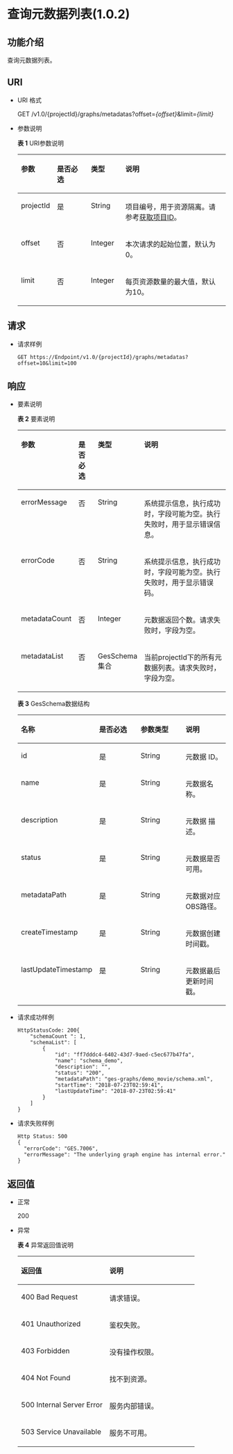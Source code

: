 # 查询元数据列表\(1.0.2\)<a name="ges_03_0068"></a>

## 功能介绍<a name="section216018237429"></a>

查询元数据列表。

## URI<a name="section1116032334214"></a>

-   URI 格式

    GET /v1.0/\{projectId\}/graphs/metadatas?offset=_\{offset\}_&limit=_\{limit\}_

-   参数说明

    **表 1**  URI参数说明

    <a name="table7574647195530"></a>
    <table><thead align="left"><tr id="row29196191195530"><th class="cellrowborder" valign="top" width="15.810000000000002%" id="mcps1.2.5.1.1"><p id="p47139520195545"><a name="p47139520195545"></a><a name="p47139520195545"></a>参数</p>
    </th>
    <th class="cellrowborder" valign="top" width="16.62%" id="mcps1.2.5.1.2"><p id="p60204776195545"><a name="p60204776195545"></a><a name="p60204776195545"></a>是否必选</p>
    </th>
    <th class="cellrowborder" valign="top" width="16.62%" id="mcps1.2.5.1.3"><p id="p44748701195545"><a name="p44748701195545"></a><a name="p44748701195545"></a>类型</p>
    </th>
    <th class="cellrowborder" valign="top" width="50.95%" id="mcps1.2.5.1.4"><p id="p766150195545"><a name="p766150195545"></a><a name="p766150195545"></a>说明</p>
    </th>
    </tr>
    </thead>
    <tbody><tr id="row47268026195530"><td class="cellrowborder" valign="top" width="15.810000000000002%" headers="mcps1.2.5.1.1 "><p id="p60657302195545"><a name="p60657302195545"></a><a name="p60657302195545"></a>projectId</p>
    </td>
    <td class="cellrowborder" valign="top" width="16.62%" headers="mcps1.2.5.1.2 "><p id="p14294412195545"><a name="p14294412195545"></a><a name="p14294412195545"></a>是</p>
    </td>
    <td class="cellrowborder" valign="top" width="16.62%" headers="mcps1.2.5.1.3 "><p id="p16996760195545"><a name="p16996760195545"></a><a name="p16996760195545"></a>String</p>
    </td>
    <td class="cellrowborder" valign="top" width="50.95%" headers="mcps1.2.5.1.4 "><p id="p51708449194548"><a name="p51708449194548"></a><a name="p51708449194548"></a>项目编号，用于资源隔离。请参考<a href="获取项目ID.md">获取项目ID</a>。</p>
    </td>
    </tr>
    <tr id="row4231281195530"><td class="cellrowborder" valign="top" width="15.810000000000002%" headers="mcps1.2.5.1.1 "><p id="p28625771195545"><a name="p28625771195545"></a><a name="p28625771195545"></a>offset</p>
    </td>
    <td class="cellrowborder" valign="top" width="16.62%" headers="mcps1.2.5.1.2 "><p id="p36986089195545"><a name="p36986089195545"></a><a name="p36986089195545"></a>否</p>
    </td>
    <td class="cellrowborder" valign="top" width="16.62%" headers="mcps1.2.5.1.3 "><p id="p43083199195545"><a name="p43083199195545"></a><a name="p43083199195545"></a>Integer</p>
    </td>
    <td class="cellrowborder" valign="top" width="50.95%" headers="mcps1.2.5.1.4 "><p id="p78230195545"><a name="p78230195545"></a><a name="p78230195545"></a>本次请求的起始位置，默认为0。</p>
    </td>
    </tr>
    <tr id="row10168161195530"><td class="cellrowborder" valign="top" width="15.810000000000002%" headers="mcps1.2.5.1.1 "><p id="p57029956195545"><a name="p57029956195545"></a><a name="p57029956195545"></a>limit</p>
    </td>
    <td class="cellrowborder" valign="top" width="16.62%" headers="mcps1.2.5.1.2 "><p id="p56023699195545"><a name="p56023699195545"></a><a name="p56023699195545"></a>否</p>
    </td>
    <td class="cellrowborder" valign="top" width="16.62%" headers="mcps1.2.5.1.3 "><p id="p41625759195545"><a name="p41625759195545"></a><a name="p41625759195545"></a>Integer</p>
    </td>
    <td class="cellrowborder" valign="top" width="50.95%" headers="mcps1.2.5.1.4 "><p id="p16243279195545"><a name="p16243279195545"></a><a name="p16243279195545"></a>每页资源数量的最大值，默认为10。</p>
    </td>
    </tr>
    </tbody>
    </table>


## 请求<a name="section1019342374214"></a>

-   请求样例

    ```
    GET https://Endpoint/v1.0/{projectId}/graphs/metadatas?offset=10&limit=100
    ```


## 响应<a name="section0193023124217"></a>

-   要素说明

    **表 2**  要素说明

    <a name="table25124157195613"></a>
    <table><thead align="left"><tr id="row18824540195613"><th class="cellrowborder" valign="top" width="16.351635163516352%" id="mcps1.2.5.1.1"><p id="p60758970195641"><a name="p60758970195641"></a><a name="p60758970195641"></a>参数</p>
    </th>
    <th class="cellrowborder" valign="top" width="11.521152115211521%" id="mcps1.2.5.1.2"><p id="p22529533195641"><a name="p22529533195641"></a><a name="p22529533195641"></a>是否必选</p>
    </th>
    <th class="cellrowborder" valign="top" width="12.55125512551255%" id="mcps1.2.5.1.3"><p id="p12952893195641"><a name="p12952893195641"></a><a name="p12952893195641"></a>类型</p>
    </th>
    <th class="cellrowborder" valign="top" width="59.575957595759576%" id="mcps1.2.5.1.4"><p id="p42551393195641"><a name="p42551393195641"></a><a name="p42551393195641"></a>说明</p>
    </th>
    </tr>
    </thead>
    <tbody><tr id="row27537949195613"><td class="cellrowborder" valign="top" width="16.351635163516352%" headers="mcps1.2.5.1.1 "><p id="p6817911195641"><a name="p6817911195641"></a><a name="p6817911195641"></a>errorMessage</p>
    </td>
    <td class="cellrowborder" valign="top" width="11.521152115211521%" headers="mcps1.2.5.1.2 "><p id="p15379896195641"><a name="p15379896195641"></a><a name="p15379896195641"></a>否</p>
    </td>
    <td class="cellrowborder" valign="top" width="12.55125512551255%" headers="mcps1.2.5.1.3 "><p id="p37812095195641"><a name="p37812095195641"></a><a name="p37812095195641"></a>String</p>
    </td>
    <td class="cellrowborder" valign="top" width="59.575957595759576%" headers="mcps1.2.5.1.4 "><p id="p42880817195641"><a name="p42880817195641"></a><a name="p42880817195641"></a>系统提示信息，执行成功时，字段可能为空。执行失败时，用于显示错误信息。</p>
    </td>
    </tr>
    <tr id="row44977959195613"><td class="cellrowborder" valign="top" width="16.351635163516352%" headers="mcps1.2.5.1.1 "><p id="p54494335195641"><a name="p54494335195641"></a><a name="p54494335195641"></a>errorCode</p>
    </td>
    <td class="cellrowborder" valign="top" width="11.521152115211521%" headers="mcps1.2.5.1.2 "><p id="p51965024195641"><a name="p51965024195641"></a><a name="p51965024195641"></a>否</p>
    </td>
    <td class="cellrowborder" valign="top" width="12.55125512551255%" headers="mcps1.2.5.1.3 "><p id="p48417417195641"><a name="p48417417195641"></a><a name="p48417417195641"></a>String</p>
    </td>
    <td class="cellrowborder" valign="top" width="59.575957595759576%" headers="mcps1.2.5.1.4 "><p id="p29496739195641"><a name="p29496739195641"></a><a name="p29496739195641"></a>系统提示信息，执行成功时，字段可能为空。执行失败时，用于显示错误码。</p>
    </td>
    </tr>
    <tr id="row65959362195613"><td class="cellrowborder" valign="top" width="16.351635163516352%" headers="mcps1.2.5.1.1 "><p id="p28286856195641"><a name="p28286856195641"></a><a name="p28286856195641"></a>metadataCount</p>
    </td>
    <td class="cellrowborder" valign="top" width="11.521152115211521%" headers="mcps1.2.5.1.2 "><p id="p9533970195641"><a name="p9533970195641"></a><a name="p9533970195641"></a>否</p>
    </td>
    <td class="cellrowborder" valign="top" width="12.55125512551255%" headers="mcps1.2.5.1.3 "><p id="p34054088195641"><a name="p34054088195641"></a><a name="p34054088195641"></a>Integer</p>
    </td>
    <td class="cellrowborder" valign="top" width="59.575957595759576%" headers="mcps1.2.5.1.4 "><p id="p6917780195641"><a name="p6917780195641"></a><a name="p6917780195641"></a>元数据返回个数。请求失败时，字段为空。</p>
    </td>
    </tr>
    <tr id="row47503510195613"><td class="cellrowborder" valign="top" width="16.351635163516352%" headers="mcps1.2.5.1.1 "><p id="p9896889195641"><a name="p9896889195641"></a><a name="p9896889195641"></a>metadataList</p>
    </td>
    <td class="cellrowborder" valign="top" width="11.521152115211521%" headers="mcps1.2.5.1.2 "><p id="p63450567195641"><a name="p63450567195641"></a><a name="p63450567195641"></a>否</p>
    </td>
    <td class="cellrowborder" valign="top" width="12.55125512551255%" headers="mcps1.2.5.1.3 "><p id="p39222277195641"><a name="p39222277195641"></a><a name="p39222277195641"></a>GesSchema集合</p>
    </td>
    <td class="cellrowborder" valign="top" width="59.575957595759576%" headers="mcps1.2.5.1.4 "><p id="p22887835195641"><a name="p22887835195641"></a><a name="p22887835195641"></a>当前projectId下的所有元数据列表。请求失败时，字段为空。</p>
    </td>
    </tr>
    </tbody>
    </table>

    **表 3**  GesSchema数据结构

    <a name="table1298314195710"></a>
    <table><thead align="left"><tr id="row45670492195710"><th class="cellrowborder" valign="top" width="25%" id="mcps1.2.5.1.1"><p id="p32362363195736"><a name="p32362363195736"></a><a name="p32362363195736"></a>名称</p>
    </th>
    <th class="cellrowborder" valign="top" width="25%" id="mcps1.2.5.1.2"><p id="p4105766195736"><a name="p4105766195736"></a><a name="p4105766195736"></a>是否必选</p>
    </th>
    <th class="cellrowborder" valign="top" width="25%" id="mcps1.2.5.1.3"><p id="p64131642195736"><a name="p64131642195736"></a><a name="p64131642195736"></a>参数类型</p>
    </th>
    <th class="cellrowborder" valign="top" width="25%" id="mcps1.2.5.1.4"><p id="p27280477195736"><a name="p27280477195736"></a><a name="p27280477195736"></a>说明</p>
    </th>
    </tr>
    </thead>
    <tbody><tr id="row43006867195710"><td class="cellrowborder" valign="top" width="25%" headers="mcps1.2.5.1.1 "><p id="p23244685195736"><a name="p23244685195736"></a><a name="p23244685195736"></a>id</p>
    </td>
    <td class="cellrowborder" valign="top" width="25%" headers="mcps1.2.5.1.2 "><p id="p3771313195736"><a name="p3771313195736"></a><a name="p3771313195736"></a>是</p>
    </td>
    <td class="cellrowborder" valign="top" width="25%" headers="mcps1.2.5.1.3 "><p id="p37040930195736"><a name="p37040930195736"></a><a name="p37040930195736"></a>String</p>
    </td>
    <td class="cellrowborder" valign="top" width="25%" headers="mcps1.2.5.1.4 "><p id="p47525319195736"><a name="p47525319195736"></a><a name="p47525319195736"></a>元数据 ID。</p>
    </td>
    </tr>
    <tr id="row43415944195710"><td class="cellrowborder" valign="top" width="25%" headers="mcps1.2.5.1.1 "><p id="p17783887195736"><a name="p17783887195736"></a><a name="p17783887195736"></a>name</p>
    </td>
    <td class="cellrowborder" valign="top" width="25%" headers="mcps1.2.5.1.2 "><p id="p31208775195736"><a name="p31208775195736"></a><a name="p31208775195736"></a>是</p>
    </td>
    <td class="cellrowborder" valign="top" width="25%" headers="mcps1.2.5.1.3 "><p id="p44882831195736"><a name="p44882831195736"></a><a name="p44882831195736"></a>String</p>
    </td>
    <td class="cellrowborder" valign="top" width="25%" headers="mcps1.2.5.1.4 "><p id="p11630671195736"><a name="p11630671195736"></a><a name="p11630671195736"></a>元数据名称。</p>
    </td>
    </tr>
    <tr id="row60500989195710"><td class="cellrowborder" valign="top" width="25%" headers="mcps1.2.5.1.1 "><p id="p23042740195736"><a name="p23042740195736"></a><a name="p23042740195736"></a>description</p>
    </td>
    <td class="cellrowborder" valign="top" width="25%" headers="mcps1.2.5.1.2 "><p id="p54522665195736"><a name="p54522665195736"></a><a name="p54522665195736"></a>是</p>
    </td>
    <td class="cellrowborder" valign="top" width="25%" headers="mcps1.2.5.1.3 "><p id="p54259730195736"><a name="p54259730195736"></a><a name="p54259730195736"></a>String</p>
    </td>
    <td class="cellrowborder" valign="top" width="25%" headers="mcps1.2.5.1.4 "><p id="p32962008195736"><a name="p32962008195736"></a><a name="p32962008195736"></a>元数据 描述。</p>
    </td>
    </tr>
    <tr id="row7796689195710"><td class="cellrowborder" valign="top" width="25%" headers="mcps1.2.5.1.1 "><p id="p4330612195736"><a name="p4330612195736"></a><a name="p4330612195736"></a>status</p>
    </td>
    <td class="cellrowborder" valign="top" width="25%" headers="mcps1.2.5.1.2 "><p id="p15235296195736"><a name="p15235296195736"></a><a name="p15235296195736"></a>是</p>
    </td>
    <td class="cellrowborder" valign="top" width="25%" headers="mcps1.2.5.1.3 "><p id="p26099460195736"><a name="p26099460195736"></a><a name="p26099460195736"></a>String</p>
    </td>
    <td class="cellrowborder" valign="top" width="25%" headers="mcps1.2.5.1.4 "><p id="p33681545195736"><a name="p33681545195736"></a><a name="p33681545195736"></a>元数据是否可用。</p>
    </td>
    </tr>
    <tr id="row25907759195710"><td class="cellrowborder" valign="top" width="25%" headers="mcps1.2.5.1.1 "><p id="p59111504195736"><a name="p59111504195736"></a><a name="p59111504195736"></a>metadataPath</p>
    </td>
    <td class="cellrowborder" valign="top" width="25%" headers="mcps1.2.5.1.2 "><p id="p23302525195736"><a name="p23302525195736"></a><a name="p23302525195736"></a>是</p>
    </td>
    <td class="cellrowborder" valign="top" width="25%" headers="mcps1.2.5.1.3 "><p id="p8456391195736"><a name="p8456391195736"></a><a name="p8456391195736"></a>String</p>
    </td>
    <td class="cellrowborder" valign="top" width="25%" headers="mcps1.2.5.1.4 "><p id="p13879061195736"><a name="p13879061195736"></a><a name="p13879061195736"></a>元数据对应OBS路径。</p>
    </td>
    </tr>
    <tr id="row61725895195710"><td class="cellrowborder" valign="top" width="25%" headers="mcps1.2.5.1.1 "><p id="p51506257195736"><a name="p51506257195736"></a><a name="p51506257195736"></a>createTimestamp</p>
    </td>
    <td class="cellrowborder" valign="top" width="25%" headers="mcps1.2.5.1.2 "><p id="p11257306195736"><a name="p11257306195736"></a><a name="p11257306195736"></a>是</p>
    </td>
    <td class="cellrowborder" valign="top" width="25%" headers="mcps1.2.5.1.3 "><p id="p39426563195736"><a name="p39426563195736"></a><a name="p39426563195736"></a>String</p>
    </td>
    <td class="cellrowborder" valign="top" width="25%" headers="mcps1.2.5.1.4 "><p id="p39434996195736"><a name="p39434996195736"></a><a name="p39434996195736"></a>元数据创建时间戳。</p>
    </td>
    </tr>
    <tr id="row38138897195710"><td class="cellrowborder" valign="top" width="25%" headers="mcps1.2.5.1.1 "><p id="p25518600195736"><a name="p25518600195736"></a><a name="p25518600195736"></a>lastUpdateTimestamp</p>
    </td>
    <td class="cellrowborder" valign="top" width="25%" headers="mcps1.2.5.1.2 "><p id="p53740758195736"><a name="p53740758195736"></a><a name="p53740758195736"></a>是</p>
    </td>
    <td class="cellrowborder" valign="top" width="25%" headers="mcps1.2.5.1.3 "><p id="p58034152195736"><a name="p58034152195736"></a><a name="p58034152195736"></a>String</p>
    </td>
    <td class="cellrowborder" valign="top" width="25%" headers="mcps1.2.5.1.4 "><p id="p3145895195736"><a name="p3145895195736"></a><a name="p3145895195736"></a>元数据最后更新时间戳。</p>
    </td>
    </tr>
    </tbody>
    </table>


-   请求成功样例

    ```
    HttpStatusCode: 200{
        "schemaCount ": 1,
        "schemaList": [
            {
                "id": "ff7dddc4-6402-43d7-9aed-c5ec677b47fa",
                "name": "schema_demo",
                "description": "",
                "status": "200",
                "metadataPath": "ges-graphs/demo_movie/schema.xml",
                "startTime": "2018-07-23T02:59:41",
                "lastUpdateTime": "2018-07-23T02:59:41"
            }
        ]
    }
    ```

-   请求失败样例

    ```
    Http Status: 500
    {
      "errorCode": "GES.7006",
      "errorMessage": "The underlying graph engine has internal error."
    }
    ```


## 返回值<a name="section4240122318427"></a>

-   正常

    200

-   异常

    **表 4**  异常返回值说明

    <a name="table21182911172628"></a>
    <table><thead align="left"><tr id="row22686601172628"><th class="cellrowborder" valign="top" width="50%" id="mcps1.2.3.1.1"><p id="p29113043172638"><a name="p29113043172638"></a><a name="p29113043172638"></a>返回值</p>
    </th>
    <th class="cellrowborder" valign="top" width="50%" id="mcps1.2.3.1.2"><p id="p9346244172638"><a name="p9346244172638"></a><a name="p9346244172638"></a>说明</p>
    </th>
    </tr>
    </thead>
    <tbody><tr id="row13233353172628"><td class="cellrowborder" valign="top" width="50%" headers="mcps1.2.3.1.1 "><p id="p50316832172638"><a name="p50316832172638"></a><a name="p50316832172638"></a>400 Bad Request</p>
    </td>
    <td class="cellrowborder" valign="top" width="50%" headers="mcps1.2.3.1.2 "><p id="p49131611172638"><a name="p49131611172638"></a><a name="p49131611172638"></a>请求错误。</p>
    </td>
    </tr>
    <tr id="row657300172628"><td class="cellrowborder" valign="top" width="50%" headers="mcps1.2.3.1.1 "><p id="p47920375172638"><a name="p47920375172638"></a><a name="p47920375172638"></a>401 Unauthorized</p>
    </td>
    <td class="cellrowborder" valign="top" width="50%" headers="mcps1.2.3.1.2 "><p id="p56345162172638"><a name="p56345162172638"></a><a name="p56345162172638"></a>鉴权失败。</p>
    </td>
    </tr>
    <tr id="row23989959172628"><td class="cellrowborder" valign="top" width="50%" headers="mcps1.2.3.1.1 "><p id="p4998764172638"><a name="p4998764172638"></a><a name="p4998764172638"></a>403 Forbidden</p>
    </td>
    <td class="cellrowborder" valign="top" width="50%" headers="mcps1.2.3.1.2 "><p id="p2246721172638"><a name="p2246721172638"></a><a name="p2246721172638"></a>没有操作权限。</p>
    </td>
    </tr>
    <tr id="row49197943172628"><td class="cellrowborder" valign="top" width="50%" headers="mcps1.2.3.1.1 "><p id="p27247364172638"><a name="p27247364172638"></a><a name="p27247364172638"></a>404 Not Found</p>
    </td>
    <td class="cellrowborder" valign="top" width="50%" headers="mcps1.2.3.1.2 "><p id="p59552853172638"><a name="p59552853172638"></a><a name="p59552853172638"></a>找不到资源。</p>
    </td>
    </tr>
    <tr id="row13744769172628"><td class="cellrowborder" valign="top" width="50%" headers="mcps1.2.3.1.1 "><p id="p61704332172638"><a name="p61704332172638"></a><a name="p61704332172638"></a>500 Internal Server Error</p>
    </td>
    <td class="cellrowborder" valign="top" width="50%" headers="mcps1.2.3.1.2 "><p id="p31994980172638"><a name="p31994980172638"></a><a name="p31994980172638"></a>服务内部错误。</p>
    </td>
    </tr>
    <tr id="row305099172628"><td class="cellrowborder" valign="top" width="50%" headers="mcps1.2.3.1.1 "><p id="p37564761172638"><a name="p37564761172638"></a><a name="p37564761172638"></a>503 Service Unavailable</p>
    </td>
    <td class="cellrowborder" valign="top" width="50%" headers="mcps1.2.3.1.2 "><p id="p22846801172638"><a name="p22846801172638"></a><a name="p22846801172638"></a>服务不可用。</p>
    </td>
    </tr>
    </tbody>
    </table>


